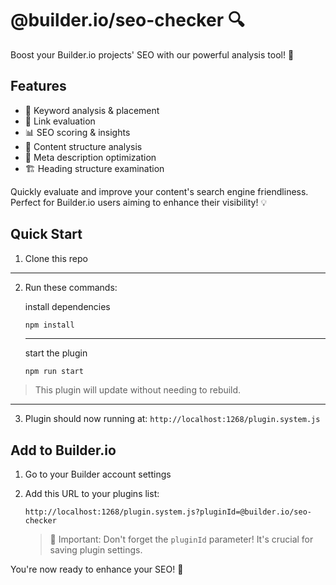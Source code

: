 # @builder.io/seo-checker 🔍

Boost your Builder.io projects' SEO with our powerful analysis tool! 🚀

## Features

- 🎯 Keyword analysis & placement
- 🔗 Link evaluation
- 📊 SEO scoring & insights
- 📝 Content structure analysis
- 📣 Meta description optimization
- 🏗️ Heading structure examination

Quickly evaluate and improve your content's search engine friendliness. Perfect for Builder.io users aiming to enhance their visibility! 💡

## Quick Start

1. Clone this repo

---

2. Run these commands:

    install dependencies
     ```bash
     npm install
     ```

     ---
    
    start the plugin
    
    ```
    npm run start
    ```


> This plugin will update without needing to rebuild.

---

3. Plugin should now running at:
   `http://localhost:1268/plugin.system.js`

## Add to Builder.io

1. Go to your Builder account settings

2. Add this URL to your plugins list:
   ```
   http://localhost:1268/plugin.system.js?pluginId=@builder.io/seo-checker
   ```

   > 🚨 Important: Don't forget the `pluginId` parameter!
   > It's crucial for saving plugin settings.

You're now ready to enhance your SEO! 🚀


